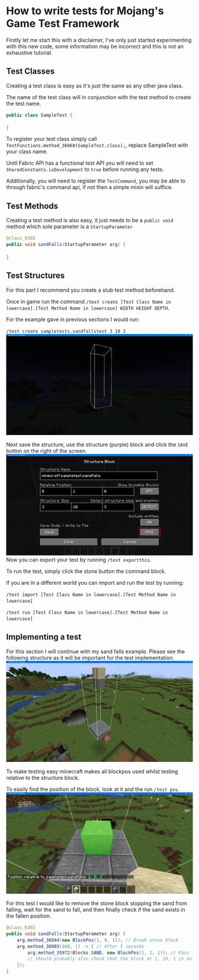 # How to write tests for Mojang's Game Test Framework
Firstly let me start this with a disclaimer,
I've only just started experimenting with this new code, some information
may be incorrect and this is not an exhaustive tutorial.

## Test Classes
Creating a test class is easy as it's just the same as any other java class.

The name of the test class will in conjunction with the test method to create the test name.
```java
public class SampleTest {
    
}
```
To register your test class simply call `TestFunctions.method_36068(SampleTest.class);`, replace SampleTest with your class name.

Until Fabric API has a functional test API you will need to set `SharedConstants.isDevelopment` to `true` before running any tests.

Additionally, you will need to register the `TestCommand`, you may be able to through fabric's command api, if not then a simple mixin will suffice.

## Test Methods
Creating a test method is also easy, it just needs to be a `public void` method which sole parameter is a `StartupParameter`

```java
@class_6302
public void sandFalls(StartupParameter arg) {

}
```

## Test Structures
For this part I recommend you create a stub test method beforehand.

Once in game run the command `/test create [Test Class Name in lowercase].[Test Method Name in lowercase] WIDTH HEIGHT DEPTH`.

For the example gave in previous sections I would run:

`/test create sampletests.sandfallstest 3 10 3`
![Image of Empty Sand Falls Structure](TEST_STRUCTURE.png)

Next save the structure, use the structure (purple) block and click the `SAVE` button on the right of the screen.
![Image of Structure Screen](TEST_STRUCTURE_SAVE.png)
Now you can export your test by running `/test exportthis`.

To run the test, simply click the stone button the command block.

If you are in a different world you can import and run the test by running:

`/test import [Test Class Name in lowercase].[Test Method Name in lowercase]`

`/test run [Test Class Name in lowercase].[Test Method Name in lowercase]`
## Implementing a test
For this section I will continue with my sand falls example. Please see the following structure as it will be important for the test implementation.
![Image of Sand Falls Structure](SAND_FALLS_STRUCTURE.png)

To make testing easy minecraft makes all blockpos used whilst testing relative to the structure block.

To easily find the position of the block, look at it and the run `/test pos`.
![Image of fallen sand position](FALLEN_SAND_TEST_POS.png)

For this test I would like to remove the stone block stopping the sand from falling, 
wait for the sand to fall, and then finally check if the sand exists in the fallen position.

```java
@class_6302
public void sandFalls(StartupParameter arg) {
    arg.method_36044(new BlockPos(1, 9, 1)); // Break stone block
    arg.method_36003(100, () -> { // After 5 seconds
        arg.method_35972(Blocks.SAND, new BlockPos(1, 2, 1)); // Pass if a Sand block is at 1,2,1 ( which is where it should fall )
        // Should probably also check that the block at 1, 10, 1 is an air block.
    });
}
```